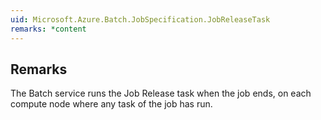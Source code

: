 ```yaml
---  
uid: Microsoft.Azure.Batch.JobSpecification.JobReleaseTask  
remarks: *content  
---  
```

  
## Remarks  
 The Batch service runs the Job Release task when the job ends, on each compute node where any task of the job              has run.